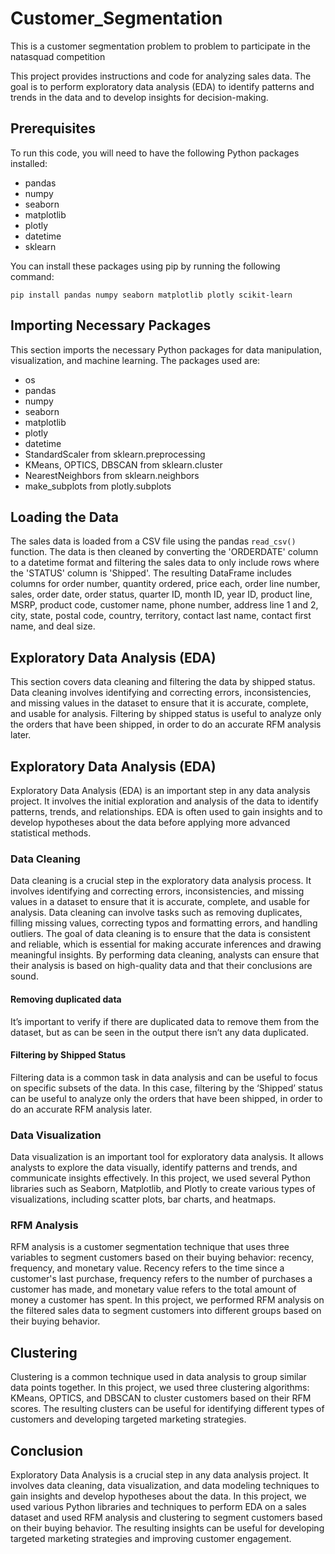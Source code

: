 # Customer_Segmentation
 This is a customer segmentation problem to problem to participate in the natasquad competition

This project provides instructions and code for analyzing sales data. The goal is to perform exploratory data analysis (EDA) to identify patterns and trends in the data and to develop insights for decision-making.

## Prerequisites

To run this code, you will need to have the following Python packages installed:

- pandas
- numpy
- seaborn
- matplotlib
- plotly
- datetime
- sklearn

You can install these packages using pip by running the following command:

```
pip install pandas numpy seaborn matplotlib plotly scikit-learn
```

## Importing Necessary Packages

This section imports the necessary Python packages for data manipulation, visualization, and machine learning. The packages used are:

- os
- pandas
- numpy
- seaborn
- matplotlib
- plotly
- datetime
- StandardScaler from sklearn.preprocessing
- KMeans, OPTICS, DBSCAN from sklearn.cluster
- NearestNeighbors from sklearn.neighbors
- make_subplots from plotly.subplots

## Loading the Data

The sales data is loaded from a CSV file using the pandas `read_csv()` function. The data is then cleaned by converting the 'ORDERDATE' column to a datetime format and filtering the sales data to only include rows where the 'STATUS' column is 'Shipped'. The resulting DataFrame includes columns for order number, quantity ordered, price each, order line number, sales, order date, order status, quarter ID, month ID, year ID, product line, MSRP, product code, customer name, phone number, address line 1 and 2, city, state, postal code, country, territory, contact last name, contact first name, and deal size.

## Exploratory Data Analysis (EDA)

This section covers data cleaning and filtering the data by shipped status. Data cleaning involves identifying and correcting errors, inconsistencies, and missing values in the dataset to ensure that it is accurate, complete, and usable for analysis. Filtering by shipped status is useful to analyze only the orders that have been shipped, in order to do an accurate RFM analysis later.

## Exploratory Data Analysis (EDA)

Exploratory Data Analysis (EDA) is an important step in any data analysis project. It involves the initial exploration and analysis of the data to identify patterns, trends, and relationships. EDA is often used to gain insights and to develop hypotheses about the data before applying more advanced statistical methods.

### Data Cleaning

Data cleaning is a crucial step in the exploratory data analysis process. It involves identifying and correcting errors, inconsistencies, and missing values in a dataset to ensure that it is accurate, complete, and usable for analysis. Data cleaning can involve tasks such as removing duplicates, filling missing values, correcting typos and formatting errors, and handling outliers. The goal of data cleaning is to ensure that the data is consistent and reliable, which is essential for making accurate inferences and drawing meaningful insights. By performing data cleaning, analysts can ensure that their analysis is based on high-quality data and that their conclusions are sound.

#### Removing duplicated data

It’s important to verify if there are duplicated data to remove them from the dataset, but as can be seen in the output there isn’t any data duplicated.

#### Filtering by Shipped Status

Filtering data is a common task in data analysis and can be useful to focus on specific subsets of the data. In this case, filtering by the ‘Shipped’ status can be useful to analyze only the orders that have been shipped, in order to do an accurate RFM analysis later.

### Data Visualization

Data visualization is an important tool for exploratory data analysis. It allows analysts to explore the data visually, identify patterns and trends, and communicate insights effectively. In this project, we used several Python libraries such as Seaborn, Matplotlib, and Plotly to create various types of visualizations, including scatter plots, bar charts, and heatmaps.

### RFM Analysis

RFM analysis is a customer segmentation technique that uses three variables to segment customers based on their buying behavior: recency, frequency, and monetary value. Recency refers to the time since a customer's last purchase, frequency refers to the number of purchases a customer has made, and monetary value refers to the total amount of money a customer has spent. In this project, we performed RFM analysis on the filtered sales data to segment customers into different groups based on their buying behavior.

## Clustering

Clustering is a common technique used in data analysis to group similar data points together. In this project, we used three clustering algorithms: KMeans, OPTICS, and DBSCAN to cluster customers based on their RFM scores. The resulting clusters can be useful for identifying different types of customers and developing targeted marketing strategies.

## Conclusion

Exploratory Data Analysis is a crucial step in any data analysis project. It involves data cleaning, data visualization, and data modeling techniques to gain insights and develop hypotheses about the data. In this project, we used various Python libraries and techniques to perform EDA on a sales dataset and used RFM analysis and clustering to segment customers based on their buying behavior. The resulting insights can be useful for developing targeted marketing strategies and improving customer engagement.
